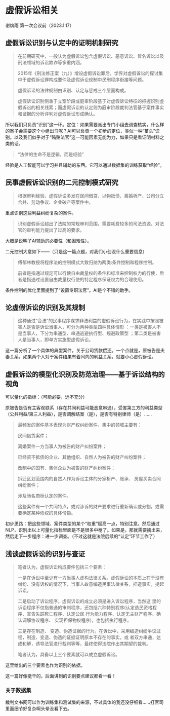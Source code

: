 # 虚假诉讼相关

谢缤雨 第一次会议前（2023.1.17）



## 虚假诉讼识别与认定中的证明机制研究

>  在前期研究中，一般认为虚假诉讼包含虚假诉讼、恶意诉讼、冒名诉讼以及刑法领域的诉讼欺诈等多重内涵。
>
> 2015年《刑法修正案（九）》增设虚假诉讼罪后，学界对虚假诉讼的探讨集中于虚假诉讼罪构成要件及虚假诉讼规制中民刑程序衔接等问题。
>
> 虚假诉讼的法律规制由识别、认定与惩戒三个层面构成。
>
> 虚假诉讼识别侧重于立案阶段或庭审阶段基于对虚假诉讼特征的把握识别虚假诉讼的相关线索；而虚假诉讼的认定则为庭审阶段裁判法官基于案件事实和证据的分析评判对虚假诉讼形成确认。

所以我们只负责“识别”这一环。定位：如果需要派出专门小组去调查核实，什么样的案子会需要这个小组出马呢？AI可以负责一个初步的定位，类似一种“苗头”识别。以及我们似乎对于“贿赂法官”这一可能因素无能为力，如果只是看证明材料之类的话。

> “法律的生命不是逻辑，而是经验”

经验是人工智能可以学习并且辅助的东西。它可以通过数据集的训练获取“经验”。



## 民事虚假诉讼识别的二元控制模式研究

> 根据审判经验，虚假诉讼多发在民间借贷、以物抵债、离婚析产、公司分立合并、劳动争议、企业破产等案件中。

重点识别这些利益纠纷复杂的案件。

> 识别虚假诉讼超出了法院的常规审判范围，需要耗费较多的司法资源，对法官的审判能力提出了过高的要求。

大概是说明了AI辅助的必要性（和困难性）。

二元控制大意如下——（只是这一篇点题，对我们小创没什么重要信息）

> 傅郁林教授将程序法的控制模式大致归纳为两类:条件控制和程序控制。
>
> 前者是指通过规定可以行使自由裁量权的条件和标准来控制权力的行使，后者是指通过设置自由裁量权行使的特定程序保证权力的合理使用。

条件控制的优化里面提到了“设置专职法官”。AI是个不错的助手。



## 论虚假诉讼的识别及其规制

> 这种通过“合法”的民事程序谋求非法利益的虚假诉讼行为，在实践中按照被害人是否是诉讼当事人，可分为两种类型四种具体情形 ：一类是被害人不是当事人，下分为串通型、串通逃避执行型、规避政策型 ；第二类是被害人是当事人，即单方实施型虚假诉讼。

这一篇分析了一个具体的典型案件，关于公司贷款偿还。一个点就是，原被告是夫妻关系，如果两个人对于案件结果有着同向的利益关系，就要小心虚假诉讼。



## 虚假诉讼的模型化识别及防范治理——基于诉讼结构的视角

可以量化的指标：（可能必要，远不充分）

原被告是否有主客观联系（存在共同利益可能恶意串通），受害第三方的利益类型（公共利益/第三人利益），是否调解结案（是），是否有特别律师（是）……

> 最频发的案件基本表现为财产权纠纷案件，集中的领域主要有：
>
> 民间借贷案件；
>
> 离婚案件一方当事人为被告的财产纠纷案件；
>
> 已经资不抵债的企业、其他组织、自然人为被告的财产纠纷案件；
>
> 改制中的国有、集体企业为被告的财产纠纷案件；
>
> 拆迁区划范围内的自然人作为诉讼主体的分家析产、继承、 房屋买卖合同纠纷案件；
>
> 涉及驰名商标认定的案件。
>
> 这些案件有一个共同特点，或对涉诉的财产要求进行重新确认或分割，或需要确定某种债权的具体份额。

初步思路：把这些领域、案件类型的某个“权重”赋高一点，特别注意。然后通过NLP，识别出以上可量化指标里面是不是很多中枪了。如果是，那就需要摘出来，然后走下一步程序：进一步调查。（不过这就是法院后续的“认定”环节工作了）



## 浅谈虚假诉讼的识别与查证

> 笔者认为，虚假诉讼构成要件包括三个要素：
>
> 一是在诉讼中至少有一方当事人虚构法律关系。虚假诉讼的本质上在于没有纠纷、没有诉权的情况下，当事人故意编造民事法律关系，捏造事实，提起诉讼。
>
> 二是启动了诉讼程序。虚假诉讼的成立必须是进入诉讼程序，当然这 里的诉讼程序不仅指普通的审判程序，还包括六种特别程序(认定选民资格程序、宣告失踪死亡程序、认定公民 行为能力程序、认定无主财产程序、确认调解协议程序、 实现担保物权程序)，也包括执行程序。
>
> 三是存在制造、 变造、伪造证据的行为。在诉讼中，采用编造纠纷争议过程，制造、变造、伪造的证据证明原本不存在的事实，或 者双方串通，达成和解，诱导法官进行裁判等等，最终使得法院作出其期望的裁判。
>
> 笔者认为，具备以上三个要素就可以成立虚假诉讼。

这里给出的三个要素也作为识别的依据。

这一篇好像挺干的，后面讲到的识别要点建议都看一看！



### 关于数据集

裁判文书网可以作为训练集和测试集的来源，不过具体的我还没仔细看……打官司里面细节好复杂啊头晕没看下去。
